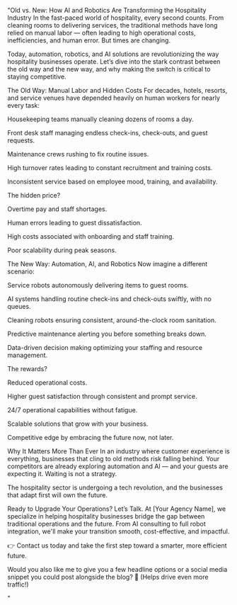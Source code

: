"Old vs. New: How AI and Robotics Are Transforming the Hospitality Industry
In the fast-paced world of hospitality, every second counts. From cleaning rooms to delivering services, the traditional methods have long relied on manual labor — often leading to high operational costs, inefficiencies, and human error. But times are changing.

Today, automation, robotics, and AI solutions are revolutionizing the way hospitality businesses operate. Let’s dive into the stark contrast between the old way and the new way, and why making the switch is critical to staying competitive.

The Old Way: Manual Labor and Hidden Costs
For decades, hotels, resorts, and service venues have depended heavily on human workers for nearly every task:

Housekeeping teams manually cleaning dozens of rooms a day.

Front desk staff managing endless check-ins, check-outs, and guest requests.

Maintenance crews rushing to fix routine issues.

High turnover rates leading to constant recruitment and training costs.

Inconsistent service based on employee mood, training, and availability.

The hidden price?

Overtime pay and staff shortages.

Human errors leading to guest dissatisfaction.

High costs associated with onboarding and staff training.

Poor scalability during peak seasons.

The New Way: Automation, AI, and Robotics
Now imagine a different scenario:

Service robots autonomously delivering items to guest rooms.

AI systems handling routine check-ins and check-outs swiftly, with no queues.

Cleaning robots ensuring consistent, around-the-clock room sanitation.

Predictive maintenance alerting you before something breaks down.

Data-driven decision making optimizing your staffing and resource management.

The rewards?

Reduced operational costs.

Higher guest satisfaction through consistent and prompt service.

24/7 operational capabilities without fatigue.

Scalable solutions that grow with your business.

Competitive edge by embracing the future now, not later.

Why It Matters More Than Ever
In an industry where customer experience is everything, businesses that cling to old methods risk falling behind. Your competitors are already exploring automation and AI — and your guests are expecting it.
Waiting is not a strategy.

The hospitality sector is undergoing a tech revolution, and the businesses that adapt first will own the future.

Ready to Upgrade Your Operations? Let’s Talk.
At [Your Agency Name], we specialize in helping hospitality businesses bridge the gap between traditional operations and the future.
From AI consulting to full robot integration, we'll make your transition smooth, cost-effective, and impactful.

👉 Contact us today and take the first step toward a smarter, more efficient future.

Would you also like me to give you a few headline options or a social media snippet you could post alongside the blog? 🎯
(Helps drive even more traffic!)








"